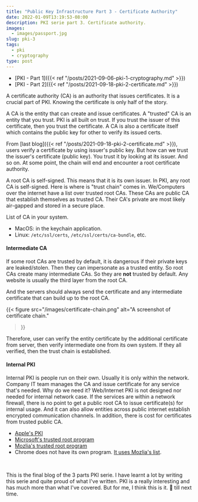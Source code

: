 ```yaml
---
title: "Public Key Infrastructure Part 3 - Certificate Authority"
date: 2022-01-09T13:19:53-08:00
description: PKI serie part 3. Certificate authority.
images:
  - images/passport.jpg
slug: pki-3
tags:
  - pki
  - cryptography
type: post
---
```


* [PKI - Part 1]({{< ref "/posts/2021-09-06-pki-1-cryptography.md" >}})
* [PKI - Part 2]({{< ref "/posts/2021-09-18-pki-2-certificate.md" >}})

A certificate authority (CA) is an authority that issues certificates. It is a crucial part of PKI. Knowing the certificate is only half of the story.

A CA is the entity that can create and issue certificates. A "trusted" CA is an entity that you trust. PKI is all built on trust. If you trust the issuer of this certificate, then you trust the certificate. A CA is also a certificate itself which contains the public key for other to verify its issued certs.

From [last blog]({{< ref "/posts/2021-09-18-pki-2-certificate.md" >}}), users verify a certificate by using issuer's public key. But how can we trust the issuer's certificate (public key). You trust it by looking at its issuer. And so on. At some point, the chain will end and encounter a root certificate authority. 


A root CA is self-signed. This means that it is its own issuer. In PKI, any root CA is self-signed. Here is where is "trust chain" comes in. We/Computers over the internet have a list over trusted root CAs. These CAs are public CA that establish themselves as trusted CA. Their CA's private are most likely air-gapped and stored in a secure place. 


List of CA in your system.
* MacOS: in the keychain application.
* Linux: `/etc/ssl/certs`, `/etc/ssl/certs/ca-bundle`, etc.



#### Intermediate CA

If some root CAs are trusted by default, it is dangerous if their private keys are leaked/stolen. Then they can impersonate as a trusted entity. So root CAs create many intermediate CAs. So they are **not** trusted by default. Any website is usually the third layer from the root CA.

And the servers should always send the certificate and any intermediate certificate that can build up to the root CA. 

{{< figure
    src="/images/certificate-chain.png"
    alt="A screenshot of certificate chain."
>}}

Therefore, user can verify the entity certificate by the additional certificate from server, then verify intermediate one from its own system. If they all verified, then the trust chain is established. 


#### Internal PKI

Internal PKI is people run on their own. Usually it is only within the network. Company IT team manages the CA and issue certificate for any service that's needed. Why do we need it? Web/Internet PKI is not designed nor needed for internal network case. If the services are within a network firewall, there is no point to get a public root CA to issue certificate(s) for internal usage. And it can also allow entities across public internet establish encrypted communication channels. In addition, there is cost for certificates from trusted public CA. 


* [Apple\'s PKI](https://www.apple.com/certificateauthority/)
* [Microsoft\'s trusted root program](https://docs.microsoft.com/en-us/security/trusted-root/participants-list)
* [Mozlia\'s trusted root program](https://wiki.mozilla.org/CA)
* Chrome does not have its own program. [It uses Mozlia\'s list](https://chromium.googlesource.com/chromiumos/docs/+/HEAD/ca_certs.md).

&nbsp;

This is the final blog of the 3 parts PKI serie. I have learnt a lot by writing this serie and quite proud of what I've written. PKI is a really interesting and has much more than what I've covered. But for me, I think this is it. 🤠  till next time.